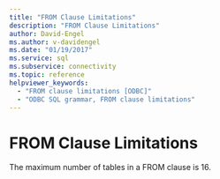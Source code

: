 ```yaml
---
title: "FROM Clause Limitations"
description: "FROM Clause Limitations"
author: David-Engel
ms.author: v-davidengel
ms.date: "01/19/2017"
ms.service: sql
ms.subservice: connectivity
ms.topic: reference
helpviewer_keywords:
  - "FROM clause limitations [ODBC]"
  - "ODBC SQL grammar, FROM clause limitations"
---
```

# FROM Clause Limitations
The maximum number of tables in a FROM clause is 16.
